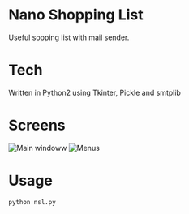 # Nano Shopping List
Useful sopping list with mail sender.

# Tech
Written in Python2 using Tkinter, Pickle and smtplib

# Screens

![Main windoww](https://i.imgur.com/125dDww.png) ![Menus](https://i.imgur.com/iCZXebW.png)

# Usage
`python nsl.py`
